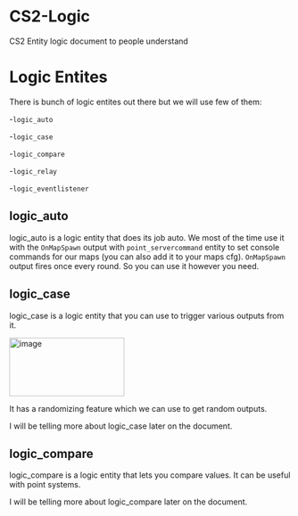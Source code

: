 # CS2-Logic
CS2 Entity logic document to people understand

# Logic Entites
There is bunch of logic entites out there but we will use few of them:

-`logic_auto`

-`logic_case`

-`logic_compare`

-`logic_relay`

-`logic_eventlistener`

## logic_auto

logic_auto is a logic entity that does its job auto. We most of the time use it with the `OnMapSpawn` output with `point_servercommand` entity to set console commands for our maps (you can also add it to your maps cfg). `OnMapSpawn` output fires once every round. So you can use it however you need.

## logic_case

logic_case is a logic entity that you can use to trigger various outputs from it.

<img width="206" height="105" alt="image" src="https://github.com/user-attachments/assets/8d1da3b3-5ec2-4f51-9471-f6da61a042b0" />

It has a randomizing feature which we can use to get random outputs.

I will be telling more about logic_case later on the document.

## logic_compare

logic_compare is a logic entity that lets you compare values. It can be useful with point systems.

I will be telling more about logic_compare later on the document.

